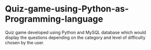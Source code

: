 # Quiz-game-using-Python-as-Programming-language
Quiz game developed using Python and MySQL database which would display the questions depending on the category and level of difficulty chosen by the user.
